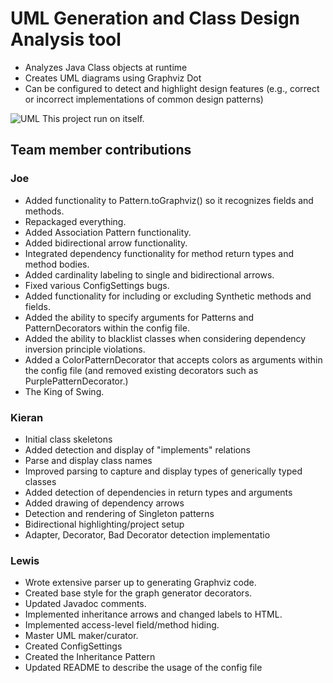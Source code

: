 # UML Generation and Class Design Analysis tool

* Analyzes Java Class objects at runtime
* Creates UML diagrams using Graphviz Dot
* Can be configured to detect and highlight design features (e.g., correct or incorrect implementations of common design patterns)


![UML](http://i.imgur.com/nWZANfA.png)
This project run on itself.



## Team member contributions
### Joe
* Added functionality to Pattern.toGraphviz() so it recognizes fields and methods.
* Repackaged everything.
* Added Association Pattern functionality.
* Added bidirectional arrow functionality.
* Integrated dependency functionality for method return types and method bodies.
* Added cardinality labeling to single and bidirectional arrows.
* Fixed various ConfigSettings bugs.
* Added functionality for including or excluding Synthetic methods and fields.
* Added the ability to specify arguments for Patterns and PatternDecorators within the config file.
* Added the ability to blacklist classes when considering dependency inversion principle violations.
* Added a ColorPatternDecorator that accepts colors as arguments within the config file (and removed existing decorators such as PurplePatternDecorator.)
* The King of Swing.


### Kieran
* Initial class skeletons
* Added detection and display of "implements" relations
* Parse and display class names
* Improved parsing to capture and display types of generically typed classes
* Added detection of dependencies in return types and arguments
* Added drawing of dependency arrows
* Detection and rendering of Singleton patterns
* Bidirectional highlighting/project setup
* Adapter, Decorator, Bad Decorator detection implementatio


### Lewis
* Wrote extensive parser up to generating Graphviz code.
* Created base style for the graph generator decorators.
* Updated Javadoc comments.
* Implemented inheritance arrows and changed labels to HTML.
* Implemented access-level field/method hiding.
* Master UML maker/curator.
* Created ConfigSettings
* Created the Inheritance Pattern
* Updated README to describe the usage of the config file
